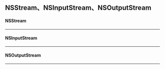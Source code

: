 ## NSStream、NSInputStream、NSOutputStream



#### NSStream

----



#### NSInputStream

---



#### NSOutputStream

----

